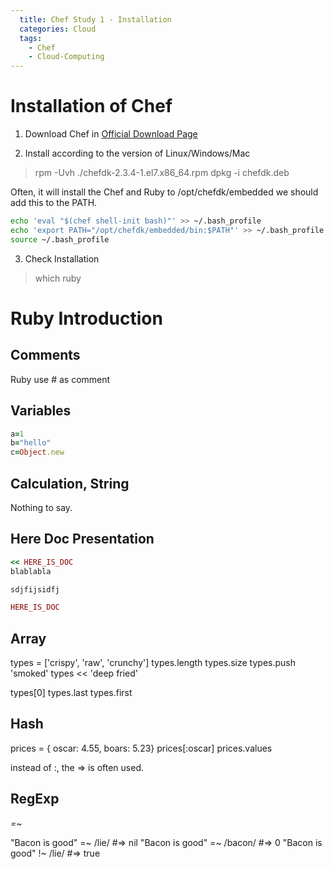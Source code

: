 ```yaml
---
  title: Chef Study 1 - Installation
  categories: Cloud
  tags: 
    - Chef
    - Cloud-Computing
---
```


# Installation of Chef 


1. Download Chef in <a href="https://downloads.chef.io/">Official Download Page</a>

2. Install according to the version of Linux/Windows/Mac 

> rpm -Uvh ./chefdk-2.3.4-1.el7.x86_64.rpm
> dpkg -i chefdk.deb

Often, it will install the Chef and Ruby to /opt/chefdk/embedded we should add this to the PATH. 

~~~bash
echo 'eval "$(chef shell-init bash)"' >> ~/.bash_profile
echo 'export PATH="/opt/chefdk/embedded/bin:$PATH"' >> ~/.bash_profile
source ~/.bash_profile
~~~

3. Check Installation

> which ruby


# Ruby Introduction

## Comments

Ruby use # as comment 

## Variables

~~~ruby
a=1
b="hello"
c=Object.new
~~~

## Calculation, String

Nothing to say.

## Here Doc Presentation

~~~ruby
<< HERE_IS_DOC
blablabla 

sdjfijsidfj

HERE_IS_DOC
~~~

## Array 

types = ['crispy', 'raw', 'crunchy']
types.length
types.size
types.push 'smoked'
types << 'deep fried'

types[0]
types.last
types.first

## Hash

prices = { oscar: 4.55, boars: 5.23}
prices[:oscar]
prices.values

instead of :, the => is often used. 


## RegExp

*=~*

"Bacon is good" =~ /lie/ #=> nil
"Bacon is good" =~ /bacon/ #=> 0
"Bacon is good" !~ /lie/ #=> true





